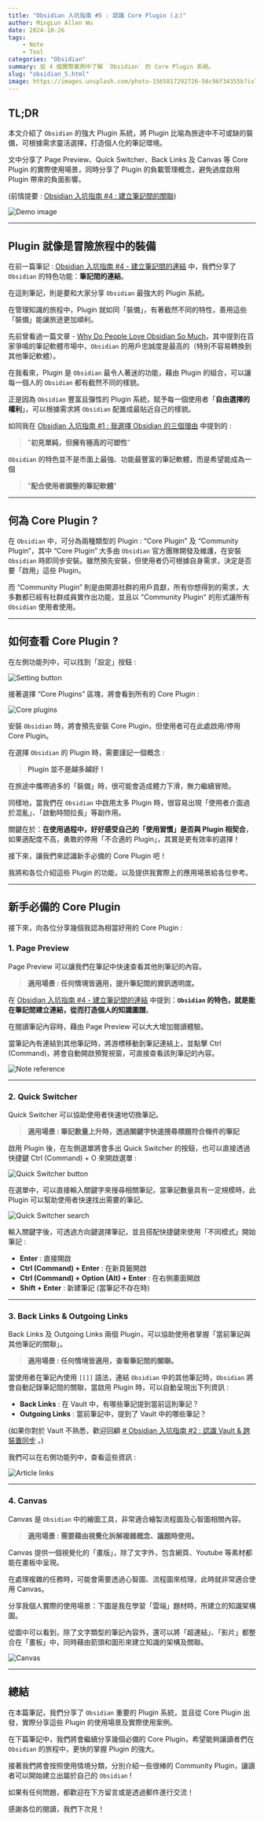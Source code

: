 ```yaml
---
title: "Obsidian 入坑指南 #5 : 認識 Core Plugin (上)"
author: MingLun Allen Wu
date: 2024-10-26
tags: 
    - Note
    - Tool
categories: "Obsidian"
summary: 從 4 個實際案例中了解 `Obsidian` 的 Core Plugin 系統。
slug: "obsidian_5.html"
image: https://images.unsplash.com/photo-1565817292726-56c96f34355b?ixlib=rb-4.0.3&ixid=M3wxMjA3fDB8MHxwaG90by1wYWdlfHx8fGVufDB8fHx8fA%3D%3D&auto=format&fit=crop&w=2969&q=80
---
```


## TL;DR

本文介紹了 `Obsidian` 的強大 Plugin 系統，將 Plugin 比喻為旅途中不可或缺的裝備，可根據需求靈活選擇，打造個人化的筆記環境。

文中分享了 Page Preview、Quick Switcher、Back Links 及 Canvas 等 Core Plugin 的實際使用場景，同時分享了 Plugin 的負載管理概念，避免過度啟用 Plugin 帶來的負面影響。

(前情提要 : [Obsidian 入坑指南 #4 : 建立筆記間的關聯](https://minglunwu.com/notes/2024/obsidian_4.html/))

![Demo image](https://minglunwu.com/images/20241027/path.png)

---

## Plugin 就像是冒險旅程中的裝備

在前一篇筆記 : [Obsidian 入坑指南 #4 - 建立筆記間的連結](https://minglunwu.com/notes/2024/obsidian_4.html/) 中，我們分享了 `Obsidian` 的特色功能：**筆記間的連結**。

在這則筆記，則是要和大家分享 `Obsidian` 最強大的 Plugin 系統。

在管理知識的旅程中，Plugin 就如同「裝備」，有著截然不同的特性，善用這些「裝備」能讓旅途更加順利。

先前曾看過一篇文章 - [Why Do People Love Obsidian So Much](https://beingpax.medium.com/why-do-people-love-obsidian-so-much-56db62db1bc7)，其中提到在百家爭鳴的筆記軟體市場中，`Obsidian` 的用戶忠誠度是最高的（特別不容易轉換到其他筆記軟體）。

在我看來，Plugin 是 `Obsidian` 最令人著迷的功能，藉由 Plugin 的組合，可以讓每一個人的 `Obsidian` 都有截然不同的樣貌。

正是因為 `Obsidian` 豐富且彈性的 Plugin 系統，賦予每一個使用者「**自由選擇的權利**」，可以根據需求將 `Obsidian` 配置成最貼近自己的樣貌。

如同我在 [Obsidian 入坑指南 #1 : 我選擇 Obsidian 的三個理由](https://minglunwu.com/notes/2023/obsidian_1.html/) 中提到的 :

> "**初見單純，但擁有極高的可塑性**"
 
`Obsidian` 的特色並不是市面上最強、功能最豐富的筆記軟體，而是希望能成為一個

> "**配合使用者調整的筆記軟體**"

---

## 何為 Core Plugin ?

在 `Obsidian` 中，可分為兩種類型的 Plugin : “Core Plugin” 及 “Community Plugin”，其中 “Core Plugin” 大多由 `Obsidian` 官方團隊開發及維護，在安裝 `Obsidian` 時即同步安裝。雖然預先安裝，但使用者仍可根據自身需求，決定是否要「啟用」這些 Plugin。

而 “Community Plugin” 則是由開源社群的用戶貢獻，所有你想得到的需求，大多數都已經有社群成員實作出功能，並且以 "Community Plugin" 的形式讓所有 `Obsidian` 使用者使用。

---

## 如何查看 Core Plugin ?

在左側功能列中，可以找到「設定」按鈕 :

![Setting button](https://minglunwu.com/images/20241027/settings.png)

接著選擇 “Core Plugins” 區塊，將會看到所有的 Core Plugin :

![Core plugins](https://minglunwu.com/images/20241027/core_plugins.png)

安裝 `Obsidian` 時，將會預先安裝 Core Plugin，但使用者可在此處啟用/停用 Core Plugin。

在選擇 `Obsidian` 的 Plugin 時，需要謹記一個概念 :

> **Plugin 並不是越多越好！**

在旅途中攜帶過多的「裝備」時，很可能會造成體力下滑，無力繼續冒險。

同樣地，當我們在 `Obsidian` 中啟用太多 Plugin 時，很容易出現「使用者介面過於混亂」、「啟動時間拉長」等副作用。

關鍵在於：**在使用過程中，好好感受自己的「使用習慣」是否與 Plugin 相契合**，如果適配度不高，勇敢的停用「不合適的 Plugin」，其實是更有效率的選擇！

接下來，讓我們來認識新手必備的 Core Plugin 吧！

我將和各位介紹這些 Plugin 的功能，以及提供我實際上的應用場景給各位參考。

---

## 新手必備的 Core Plugin

接下來，向各位分享幾個我認為相當好用的 Core Plugin :

### 1. Page Preview

Page Preview 可以讓我們在筆記中快速查看其他則筆記的內容。

> **適用場景 : 任何情境皆適用，提升筆記間的資訊透明度。**

在 [Obsidian 入坑指南 #4 - 建立筆記間的連結](https://minglunwu.com/notes/2024/obsidian_4.html/) 中提到：**`Obsidian` 的特色，就是能在筆記間建立連結，從而打造個人的知識圖譜**。

在閱讀筆記內容時，藉由 Page Preview 可以大大增加閱讀體驗。

當筆記內有連結到其他筆記時，將游標移動到筆記連結上，並點擊 Ctrl (Command)，將會自動開啟預覽視窗，可直接查看該則筆記的內容。

![Note reference](https://minglunwu.com/images/20241027/ref.png)

---

### 2. Quick Switcher

Quick Switcher 可以協助使用者快速地切換筆記。

> **適用場景 : 筆記數量上升時，透過關鍵字快速搜尋標題符合條件的筆記**

啟用 Plugin 後，在左側選單將會多出 Quick Switcher 的按鈕，也可以直接透過快捷鍵 Ctrl (Command) + O 來開啟選單 :

![Quick Switcher button](https://minglunwu.com/images/20241027/qs_button.png)

在選單中，可以直接輸入關鍵字來搜尋相關筆記，當筆記數量具有一定規模時，此 Plugin 可以幫助使用者快速找出需要的筆記。

![Quick Switcher search](https://minglunwu.com/images/20241027/search.png)

輸入關鍵字後，可透過方向鍵選擇筆記，並且搭配快捷鍵來使用「不同模式」開始筆記 :

+ **Enter** : 直接開啟
+ **Ctrl (Command) + Enter** : 在新頁籤開啟
+ **Ctrl (Command) + Option (Alt) + Enter** : 在右側畫面開啟
+ **Shift + Enter** : 新建筆記 (當筆記不存在時)

---

### 3. Back Links & Outgoing Links

Back Links 及 Outgoing Links 兩個 Plugin，可以協助使用者掌握「當前筆記與其他筆記的關聯」。

> **適用場景 : 任何情境皆適用，查看筆記間的關聯。**

當使用者在筆記內使用 `[[]]` 語法，連結 `Obsidian` 中的其他筆記時，`Obsidian` 將會自動記錄筆記間的關聯，當啟用 Plugin 時，可以自動呈現出下列資訊 :

+ **Back Links** : 在 Vault 中，有哪些筆記提到當前這則筆記？
+ **Outgoing Links** : 當前筆記中，提到了 Vault 中的哪些筆記？

(如果你對於 Vault 不熟悉，歡迎回顧 [# Obsidian 入坑指南 #2 : 認識 Vault & 跨裝置同步](https://minglunwu.com/notes/2024/obsidian_2.html/) 。)

我們可以在右側功能列中，查看這些資訊 :

![Article links](https://minglunwu.com/images/20241027/graph.png)

---

### 4. Canvas

Canvas 是 `Obsidian` 中的繪圖工具，非常適合繪製流程圖及心智圖相關內容。

> **適用場景 : 需要藉由視覺化拆解複雜概念、議題時使用。**

Canvas 提供一個視覺化的「畫版」，除了文字外，包含網頁、Youtube 等素材都能在畫板中呈現。

在處理複雜的任務時，可能會需要透過心智圖、流程圖來梳理，此時就非常適合使用 Canvas。

分享我個人實際的使用場景：下圖是我在學習「雲端」題材時，所建立的知識架構圖。

從圖中可以看到，除了文字類型的筆記內容外，還可以將「超連結」、「影片」都整合在「畫板」中，同時藉由箭頭和圖形來建立知識的架構及關聯。

![Canvas](https://minglunwu.com/images/20241027/canvas.png)

---

## 總結

在本篇筆記，我們分享了 `Obsidian` 重要的 Plugin 系統，並且從 Core Plugin 出發，實際分享這些 Plugin 的使用場景及實際使用案例。

在下篇筆記中，我們將會繼續分享幾個必備的 Core Plugin，希望能夠讓讀者們在 `Obsidian` 的旅程中，更快的掌握 Plugin 的強大。

接著我們將會按照使用情境分類，分別介紹一些很棒的 Community Plugin，讓讀者可以開始建立出屬於自己的 `Obsidian` !

如果有任何問題，都歡迎在下方留言或是透過郵件進行交流！

感謝各位的閱讀，我們下次見！
